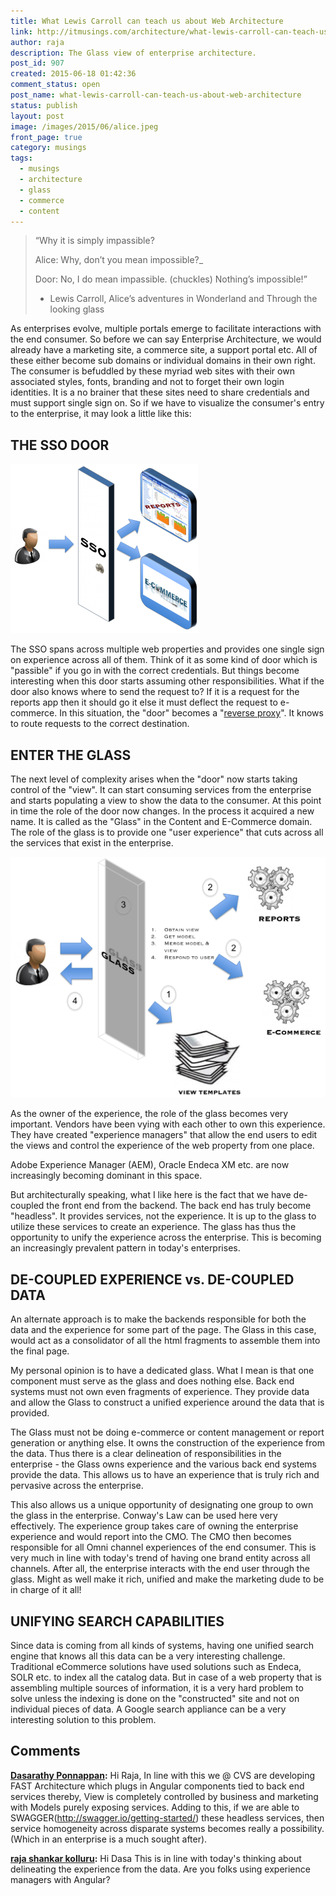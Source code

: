```yaml
---
title: What Lewis Carroll can teach us about Web Architecture
link: http://itmusings.com/architecture/what-lewis-carroll-can-teach-us-about-web-architecture
author: raja
description: The Glass view of enterprise architecture. 
post_id: 907
created: 2015-06-18 01:42:36
comment_status: open
post_name: what-lewis-carroll-can-teach-us-about-web-architecture
status: publish
layout: post
image: /images/2015/06/alice.jpeg
front_page: true
category: musings
tags: 
  - musings
  - architecture
  - glass
  - commerce
  - content
---
```



> “Why it is simply impassible?
> 
> Alice: Why, don’t you mean impossible?_
> 
> Door: No, I do mean impassible. (chuckles) Nothing’s impossible!”
> 
>   - Lewis Carroll, Alice’s adventures in Wonderland and Through the looking glass


As enterprises evolve, multiple portals emerge to facilitate interactions with the end consumer. So before we can say Enterprise Architecture, we would already have a marketing site, a commerce site, a support portal etc. All of these either become sub domains or individual domains in their own right. The consumer is befuddled by these myriad web sites with their own associated styles, fonts, branding and not to forget their own login identities. It is a no brainer that these sites need to share credentials and must support single sign on. So if we have to visualize the consumer's entry to the enterprise, it may look a little like this:

## THE SSO DOOR

![](/images/2015/06/door-before-websites1-300x271.png)

The SSO spans across multiple web properties and provides one single sign on experience across all of them. Think of it as some kind of door which is "passible" if you go in with the correct credentials. But things become interesting when this door starts assuming other responsibilities. What if the door also knows where to send the request to? If it is a request for the reports app then it should go it else it must deflect the request to e-commerce. In this situation, the "door" becomes a "[reverse proxy](https://en.wikipedia.org/wiki/Reverse_proxy)". It knows to route requests to the correct destination.

## ENTER THE GLASS

The next level of complexity arises when the "door" now starts taking control of the "view". It can start consuming services from the enterprise and starts populating a view to show the data to the consumer. At this point in time the role of the door now changes. In the process it acquired a new name. It is called as the "Glass" in the Content and E-Commerce domain. The role of the glass is to provide one "user experience" that cuts across all the services that exist in the enterprise. 

![glass](/images/2015/06/glass-1024x783.png)

As the owner of the experience, the role of the glass becomes very important. Vendors have been vying with each other to own this experience. They have created "experience managers" that allow the end users to edit the views and control the experience of the web property from one place.

Adobe Experience Manager (AEM), Oracle Endeca XM etc. are now increasingly becoming dominant in this space. 

But architecturally speaking, what I like here is the fact that we have de-coupled the front end from the backend. The back end has truly become "headless". It provides services, not the experience. It is up to the glass to utilize these services to create an experience. The glass has thus the opportunity to unify the experience across the enterprise. This is becoming an increasingly prevalent pattern in today's enterprises.

## DE-COUPLED EXPERIENCE vs. DE-COUPLED DATA

An alternate approach is to make the backends responsible for both the data and the experience for some part of the page. The Glass in this case, would act as a consolidator of all the html fragments to assemble them into the final page. 

My personal opinion is to have a dedicated glass. What I mean is that one component must serve as the glass and does nothing else. Back end systems must not own even fragments of experience. They provide data and allow the Glass to construct a unified experience around the data that is provided.

The Glass must not be doing e-commerce or content management or report generation or anything else. It owns the construction of the experience from the data. Thus there is a clear delineation of responsibilities in the enterprise - the Glass owns experience and the various back end systems provide the data. This allows us to have an experience that is truly rich and pervasive across the enterprise.

This also allows us a unique opportunity of designating one group to own the glass in the enterprise. Conway's Law can be used here very effectively. The experience group takes care of owning the enterprise experience and would report into the CMO. The CMO then becomes responsible for all Omni channel experiences of the end consumer. This is very much in line with today's trend of having one brand entity across all channels. After all, the enterprise interacts with the end user through the glass. Might as well make it rich, unified and make the marketing dude to be in charge of it all! 

## UNIFYING SEARCH CAPABILITIES

Since data is coming from all kinds of systems, having one unified search engine that knows all this data can be a very interesting challenge. Traditional eCommerce solutions have used solutions such as Endeca, SOLR etc. to index all the catalog data. But in case of a web property that is assembling multiple sources of information, it is a very hard problem to solve unless the indexing is done on the "constructed" site and not on individual pieces of data. A Google search appliance can be a very interesting solution to this problem.

## Comments

**[Dasarathy Ponnappan](#3841 "2015-06-24 16:45:28"):** Hi Raja, In line with this we @ CVS are developing FAST Architecture which plugs in Angular components tied to back end services thereby, View is completely controlled by business and marketing with Models purely exposing services. Adding to this, if we are able to SWAGGER(http://swagger.io/getting-started/) these headless services, then service homogeneity across disparate systems becomes really a possibility. (Which in an enterprise is a much sought after).

**[raja shankar kolluru](#3924 "2015-07-21 16:11:39"):** Hi Dasa This is in line with today's thinking about delineating the experience from the data. Are you folks using experience managers with Angular?

